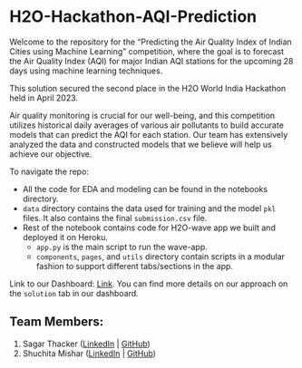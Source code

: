 # H2O-Hackathon-AQI-Prediction

Welcome to the repository for the “Predicting the Air Quality Index of Indian Cities using Machine Learning” competition, where the goal is to forecast the Air Quality Index (AQI) for major Indian AQI stations for the upcoming 28 days using machine learning techniques. 

This solution secured the second place in the H2O World India Hackathon held in April 2023.

Air quality monitoring is crucial for our well-being, and this competition utilizes historical daily averages of various air pollutants to build accurate models that can predict the AQI for each station. Our team has extensively analyzed the data and constructed models that we believe will help us achieve our objective.

To navigate the repo:
- All the code for EDA and modeling can be found in the notebooks directory.
- `data` directory contains the data used for training and the model `pkl` files. It also contains the final `submission.csv` file.
- Rest of the notebook contains code for H2O-wave app we built and deployed it on Heroku.
  - `app.py` is the main script to run the wave-app.
  - `components`, `pages`, and `utils` directory contain scripts in a modular fashion to support different tabs/sections in the app.
 
Link to our Dashboard: <a href="https://h2o-pipeline-aqi.herokuapp.com/site" target="_blank">Link</a>. You can find more details on our approach on the `solution` tab in our dashboard.

## Team Members:

1. Sagar Thacker ([LinkedIn](https://www.linkedin.com/in/sagar-thacker/) | [GitHub](https://www.github.com/sagar118))
2. Shuchita Mishar ([LinkedIn](https://www.linkedin.com/in/shuchitamishra/) | [GitHub](https://github.com/shuchita28))
